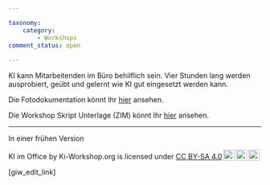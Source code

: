 ```yaml
---

taxonomy:
    category:
        - Workshops
comment_status: open  
        
---
```

KI kann Mitarbeitenden im Büro  behilflich sein. Vier Stunden lang werden ausprobiert, geübt und gelernt wie KI gut eingesetzt werden kann.

Die Fotodokumentation könnt Ihr <a href="https://ki-workshop.org/protokoll-ki-im-office-4h/">hier</a> ansehen.

Die Workshop Skript Unterlage (ZIM) könnt Ihr <a href="https://ki-workshop.org/skript-ki-im-office-4h/">hier</a>  ansehen.

<hr>
In einer frühen Version
 <p xmlns:cc="http://creativecommons.org/ns#" xmlns:dct="http://purl.org/dc/terms/"><span property="dct:title">KI im Office</span> by <span property="cc:attributionName">Ki-Workshop.org</span> is licensed under <a href="https://creativecommons.org/licenses/by-sa/4.0/?ref=chooser-v1" target="_blank" rel="license noopener noreferrer" style="display:inline-block;">CC BY-SA 4.0<img style="height:22px!important;margin-left:3px;vertical-align:text-bottom;" src="https://mirrors.creativecommons.org/presskit/icons/cc.svg?ref=chooser-v1" alt=""><img style="height:22px!important;margin-left:3px;vertical-align:text-bottom;" src="https://mirrors.creativecommons.org/presskit/icons/by.svg?ref=chooser-v1" alt=""><img style="height:22px!important;margin-left:3px;vertical-align:text-bottom;" src="https://mirrors.creativecommons.org/presskit/icons/sa.svg?ref=chooser-v1" alt=""></a></p> 
 <p><p>
[giw_edit_link]
<p></p>
